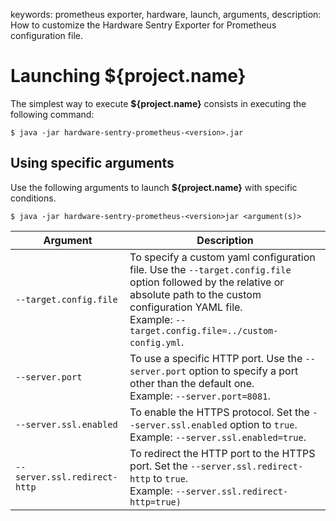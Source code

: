 keywords: prometheus exporter, hardware, launch, arguments, 
description: How to customize the Hardware Sentry Exporter for Prometheus configuration file.

# Launching ${project.name}

The simplest way to execute **${project.name}** consists in executing the following command:

```
$ java -jar hardware-sentry-prometheus-<version>.jar
```

## Using specific arguments

Use the following arguments to launch **${project.name}** with specific conditions.

```
$ java -jar hardware-sentry-prometheus-<version>jar <argument(s)>
```

|Argument | Description |
|---------|------|
| ```--target.config.file```| To specify a custom yaml configuration file. Use the ```--target.config.file``` option followed by the relative or absolute path to the custom configuration YAML file. <br/>Example: ```--target.config.file=../custom-config.yml```.|
| ```--server.port```| To use a specific HTTP port. Use the ```--server.port``` option to specify a port other than the default one. <br/>Example: ```--server.port=8081```.|
|```--server.ssl.enabled```| To enable the HTTPS protocol. Set the ```--server.ssl.enabled``` option to ```true```. <br/>Example: ```--server.ssl.enabled=true```. |
|```--server.ssl.redirect-http```| To redirect the HTTP port to the HTTPS port. Set the ```--server.ssl.redirect-http``` to ```true```. <br/>Example: ```--server.ssl.redirect-http=true)```|